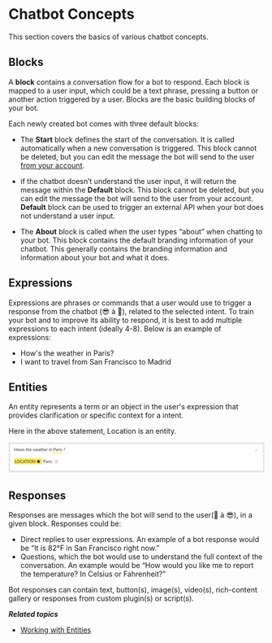 # Chatbot Concepts

This section covers the basics of various chatbot concepts.


## Blocks

A **block** contains a conversation flow for a bot to respond. Each block is mapped to a user input, which could be a text phrase, pressing a button or another action triggered by a user.
Blocks are the basic building blocks of your bot. 

Each newly created bot comes with three default blocks:

* The **Start** block defines the start of the conversation. It is called automatically when a new conversation is triggered. This block cannot be deleted, but you can edit the message the bot will send to the user [from your account](https://console.recime.io/?utm_source=intercom&utm_medium=email&utm_campaign=welcome).

* if the chatbot doesn’t understand the user input, it will return the message within the **Default** block. This block cannot be deleted, but you can edit the message the bot will send to the user from your account. **Default** block can be used to trigger an external API when your bot does not understand a user input.

* The **About** block is called when the user types “about” when chatting to your bot. This block contains the default branding information of your chatbot. This generally contains the branding information and information about your bot and what it does.


## Expressions

Expressions are phrases or commands that a user would use to trigger a response from the chatbot (😎 à 🤖), related to the selected intent. To train your bot and to improve its ability to respond, it is best to add multiple expressions to each intent (ideally 4-8).
Below is an example of expressions:

* How's the weather in Paris?
* I want to travel from San Francisco to Madrid


## Entities
An entity represents a term or an object in the user's expression that provides clarification or specific context for a intent.

Here in the above statement, Location is an entity.

![](./entities.png)


## Responses

Responses are messages which the bot will send to the user(🤖 à 😎), in a given block. Responses could be:
* Direct replies to user expressions. An example of a bot response would be “It is 82°F in San Francisco right now.”
* Questions, which the bot would use to understand the full context of the conversation. An example would be “How would you like me to report the temperature? In Celsius or Fahrenheit?”

Bot responses can contain text, button(s), image(s), video(s), rich-content gallery or responses from custom plugin(s) or script(s).


***Related topics***

* [Working with Entities](./working-with-entities.md)






